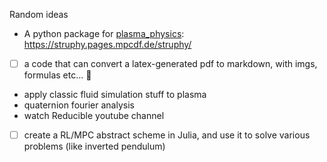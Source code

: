 Random ideas
- A python package for [plasma_physics](plasma_physics.md): https://struphy.pages.mpcdf.de/struphy/
- [ ] a code that can convert a latex-generated pdf to markdown, with imgs, formulas etc... 🔽
- apply classic fluid simulation stuff to plasma
- quaternion fourier analysis
- watch Reducible youtube channel 
- [ ] create a RL/MPC abstract scheme in Julia, and use it to solve various problems (like inverted pendulum)